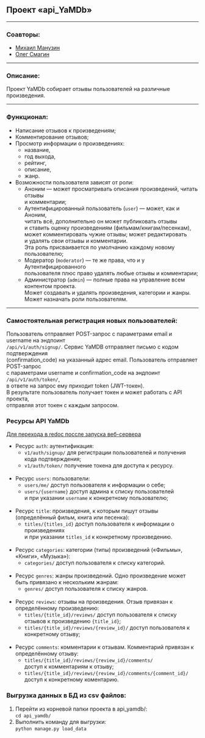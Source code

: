 ## Проект «api_YaMDb»
***
### Соавторы:
* [Михаил Манузин](https://github.com/klinf1)
* [Олег Смагин](https://github.com/OrdinaryWorker)
***
### Описание:
Проект YaMDb собирает отзывы пользователей на различные произведения.
***
### Функционал:
* Написание отзывов к произведениям;
* Комментирование отзывов;
* Просмотр информации о произведениях:
  * название,
  * год выхода,
  * рейтинг,
  * описание,
  * жанр.
* Возможности пользователя зависят от роли:
    * Аноним — может просматривать описания произведений, читать отзывы<br/>
      и комментарии;
    * Аутентифицированный пользователь (``user``) — может, как и Аноним,<br/>
      читать всё, дополнительно он может публиковать отзывы<br/>
      и ставить оценку произведениям (фильмам/книгам/песенкам),<br/>
      может комментировать чужие отзывы; может редактировать<br/>
      и удалять свои отзывы и комментарии.<br/>
      Эта роль присваивается по умолчанию каждому новому пользователю;
    * Модератор (``moderator``) — те же права, что и у Аутентифицированного<br/>
      пользователя плюс право удалять любые отзывы и комментарии;
    * Администратор (``admin``) — полные права на управление всем контентом проекта.<br/>
      Может создавать и удалять произведения, категории и жанры.<br/>
      Может назначать роли пользователям.
***
### Самостоятельная регистрация новых пользователей:
Пользователь отправляет POST-запрос с параметрами email и username на эндпоинт<br/>
`/api/v1/auth/signup/`. Сервис YaMDB отправляет письмо с кодом подтверждения<br/>
(confirmation_code) на указанный адрес email. Пользователь отправляет POST-запрос<br/>
с параметрами username и confirmation_code на эндпоинт `/api/v1/auth/token/`,<br/>
в ответе на запрос ему приходит token (JWT-токен).<br/>
В результате пользователь получает токен и может работать с API проекта,<br/>
отправляя этот токен с каждым запросом.

### Ресурсы API YaMDb
[Для перехода в redoc поссле запуска веб-сервера](http://127.0.0.1:8000/redoc/)
* Ресурс `auth`: аутентификация:
    * `v1/auth/signup/` для регистрации пользователей и получения кода подтверждения;
    * `v1/auth/token/` получение токена для доступа к ресурсу.
<br/><br/> 
* Ресурс `users`: пользователи:
    * `users/me/` доступ пользователя к информации о себе;
    * `users/{username}` доступ админа к списку пользователей<br/>
       и при указании `username` к конкретному пользователю;
<br/><br/> 
* Ресурс `title`: произведения, к которым пишут отзывы (определённый фильм, книга или песенка):
    * `titles/{titles_id}` доступ пользователя к информации о произведениях<br/>
      и при указании `titles_id` к конкретному произведению.
<br/><br/> 
* Ресурс `categories`: категории (типы) произведений («Фильмы», «Книги», «Музыка»):
    * `categories/` доступ пользователя к списку категорий.
<br/><br/> 
* Ресурс `genres`: жанры произведений. Одно произведение может быть привязано к нескольким жанрам:
    * `genres/` доступ пользователя к списку жанров.
<br/><br/> 
* Ресурс `reviews`: отзывы на произведения. Отзыв привязан к определённому произведению:
    * `titles/{title_id}/reviews/` доступ пользователя к списку отзывов к произведению `{title_id}`;
    * `titles/{title_id}/reviews/{review_id}/` доступ пользователя к конкретному отзыву;
<br/><br/> 
* Ресурс `comments`: комментарии к отзывам. Комментарий привязан к определённому отзыву:
    * `titles/{title_id}/reviews/{review_id}/comments/`<br/>
        доступ к комментариям к отзыву;
    * `titles/{title_id}/reviews/{review_id}/comments/{comment_id}/` <br/>
        доступ к конкретному коментарию.
### Выгрузка данных в БД из csv файлов:
1. Перейти из корневой папки проекта в api_yamdb/:<br/>
    `cd api_yamdb/`
2. Выполнить команду для выгрузки:<br/>
    `python manage.py load_data`